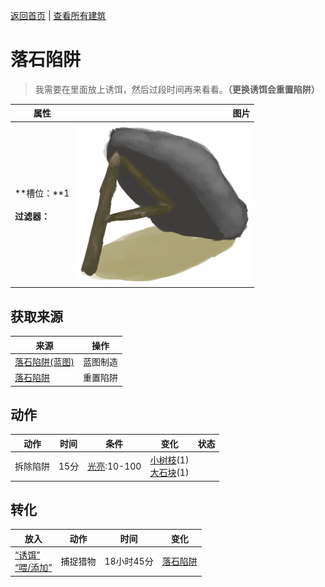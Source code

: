 [返回首页](index.md)   |  [查看所有建筑](building.md)
# 落石陷阱  
> 我需要在里面放上诱饵，然后过段时间再来看看。<b>（更换诱饵会重置陷阱）</b>  
  
  属性  |   图片   
 ----  |  ----:   
 **槽位：**1<br><br>**过滤器：**  |  ![](Sprite/DeadfallTrap.png)   
  
## 获取来源  
来源  |  操作  
----  |  ----  
[落石陷阱(蓝图)](Bp_DeadfallTrap.md)  |  蓝图制造  
[落石陷阱](DeadfallTrapTriggered.md)  |  重置陷阱  
## 动作  
动作  |  时间  |  条件  |  变化  |  状态  
----  |  ----  |  ----  |  ----  |  ----  
拆除陷阱  |  15分  |  [光亮](Light.md):10-100  |  [小树枝](Sticks.md)(1)<br>[大石块](StoneHeavy.md)(1)  |    
## 转化  
放入  |  动作  |  时间  |  变化  
----  |  ----  |  ----  |  ----  
[“诱饵”](tag_Bait.md)<br>[“喂/添加”](tag_Feed.md)  |  捕捉猎物  |  18小时45分  |  [落石陷阱](DeadfallTrapTriggered.md)  
